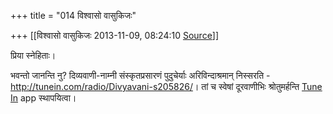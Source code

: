 +++
title = "014 विश्वासो वासुकिजः"

+++
[[विश्वासो वासुकिजः	2013-11-09, 08:24:10 [Source](https://groups.google.com/g/samskrita/c/nqBMzhZvHPE)]]



प्रिया स्नेहिताः।

  

भवन्तो जानन्ति नु? दिव्यवाणी-नाम्नी संस्कृतप्रसारणं पुदुचेर्याः अरिविन्दाश्रमान् निस्सरति -<http://tunein.com/radio/Divyavani-s205826/>। तां च स्वेषां दूरवाणीभिः श्रोतुमर्हन्ति [Tune In](http://tunein.com/get-tunein/) app स्थापयित्वा।

